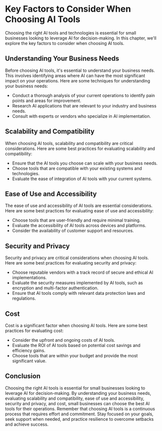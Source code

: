Key Factors to Consider When Choosing AI Tools
=======================================================================================================

Choosing the right AI tools and technologies is essential for small businesses looking to leverage AI for decision-making. In this chapter, we'll explore the key factors to consider when choosing AI tools.

Understanding Your Business Needs
---------------------------------

Before choosing AI tools, it's essential to understand your business needs. This involves identifying areas where AI can have the most significant impact on your operations. Here are some techniques for understanding your business needs:

* Conduct a thorough analysis of your current operations to identify pain points and areas for improvement.
* Research AI applications that are relevant to your industry and business needs.
* Consult with experts or vendors who specialize in AI implementation.

Scalability and Compatibility
-----------------------------

When choosing AI tools, scalability and compatibility are critical considerations. Here are some best practices for evaluating scalability and compatibility:

* Ensure that the AI tools you choose can scale with your business needs.
* Choose tools that are compatible with your existing systems and technologies.
* Evaluate the ease of integration of AI tools with your current systems.

Ease of Use and Accessibility
-----------------------------

The ease of use and accessibility of AI tools are essential considerations. Here are some best practices for evaluating ease of use and accessibility:

* Choose tools that are user-friendly and require minimal training.
* Evaluate the accessibility of AI tools across devices and platforms.
* Consider the availability of customer support and resources.

Security and Privacy
--------------------

Security and privacy are critical considerations when choosing AI tools. Here are some best practices for evaluating security and privacy:

* Choose reputable vendors with a track record of secure and ethical AI implementations.
* Evaluate the security measures implemented by AI tools, such as encryption and multi-factor authentication.
* Ensure that AI tools comply with relevant data protection laws and regulations.

Cost
----

Cost is a significant factor when choosing AI tools. Here are some best practices for evaluating cost:

* Consider the upfront and ongoing costs of AI tools.
* Evaluate the ROI of AI tools based on potential cost savings and efficiency gains.
* Choose tools that are within your budget and provide the most significant value.

Conclusion
----------

Choosing the right AI tools is essential for small businesses looking to leverage AI for decision-making. By understanding your business needs, evaluating scalability and compatibility, ease of use and accessibility, security and privacy, and cost, small businesses can choose the best AI tools for their operations. Remember that choosing AI tools is a continuous process that requires effort and commitment. Stay focused on your goals, seek support when needed, and practice resilience to overcome setbacks and achieve success.
